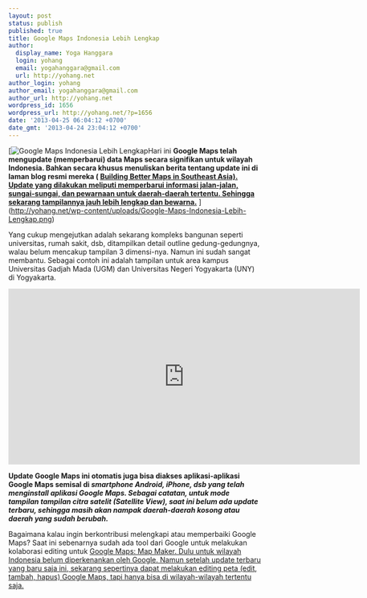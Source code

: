 ```yaml
---
layout: post
status: publish
published: true
title: Google Maps Indonesia Lebih Lengkap
author:
  display_name: Yoga Hanggara
  login: yohang
  email: yogahanggara@gmail.com
  url: http://yohang.net
author_login: yohang
author_email: yogahanggara@gmail.com
author_url: http://yohang.net
wordpress_id: 1656
wordpress_url: http://yohang.net/?p=1656
date: '2013-04-25 06:04:12 +0700'
date_gmt: '2013-04-24 23:04:12 +0700'
---
```

[![Google Maps Indonesia Lebih Lengkap](http://yohang.net/wp-content/uploads/Google-Maps-Indonesia-Lebih-Lengkap-100x100.png)Hari ini **Google Maps telah mengupdate (memperbarui) data Maps secara signifikan untuk wilayah Indonesia. Bahkan secara khusus menuliskan berita tentang update ini di laman blog resmi mereka ( [Building Better Maps in Southeast Asia). Update yang dilakukan meliputi memperbarui informasi jalan-jalan, sungai-sungai, dan pewarnaan untuk daerah-daerah tertentu. Sehingga sekarang tampilannya jauh lebih lengkap dan bewarna.](http://google-latlong.blogspot.com/2013/04/building-better-maps-in-southeast-asia.html "Building Better Maps in Southeast Asia")** ](http://yohang.net/wp-content/uploads/Google-Maps-Indonesia-Lebih-Lengkap.png)

Yang cukup mengejutkan adalah sekarang kompleks bangunan seperti universitas, rumah sakit, dsb, ditampilkan detail outline gedung-gedungnya, walau belum mencakup tampilan 3 dimensi-nya. Namun ini sudah sangat membantu. Sebagai contoh ini adalah tampilan untuk area kampus Universitas Gadjah Mada (UGM) dan Universitas Negeri Yogyakarta (UNY) di Yogyakarta.

<iframe src="https://maps.google.com/?t=v&amp;ie=UTF8&amp;source=embed&amp;ll=-7.76993,110.380218&amp;spn=0.013309,0.019119&amp;z=16&amp;output=embed" height="350" width="700" frameborder="0" marginwidth="0" marginheight="0" scrolling="no"><br>
<small><a style="color: #0000ff; text-align: left;" href="https://maps.google.com/?t=v&amp;ie=UTF8&amp;source=embed&amp;ll=-7.76993,110.380218&amp;spn=0.013309,0.019119&amp;z=16">View Larger Map</a></small></iframe>

**Update Google Maps ini otomatis juga bisa diakses aplikasi-aplikasi Google Maps semisal di _smartphone Android, iPhone, dsb yang telah menginstall aplikasi Google Maps. Sebagai catatan, untuk mode tampilan tampilan citra satelit (Satellite View), saat ini belum ada update terbaru, sehingga masih akan nampak daerah-daerah kosong atau daerah yang sudah berubah._**

Bagaimana kalau ingin berkontribusi melengkapi atau memperbaiki Google Maps? Saat ini sebenarnya sudah ada tool dari Google untuk melakukan kolaborasi editing untuk [Google Maps: Map Maker. Dulu untuk wilayah Indonesia belum diperkenankan oleh Google. Namun setelah update terbaru yang baru saja ini, sekarang sepertinya dapat melakukan editing peta (edit, tambah, hapus) Google Maps, tapi hanya bisa di wilayah-wilayah tertentu saja.](http://www.google.com/mapmaker)

